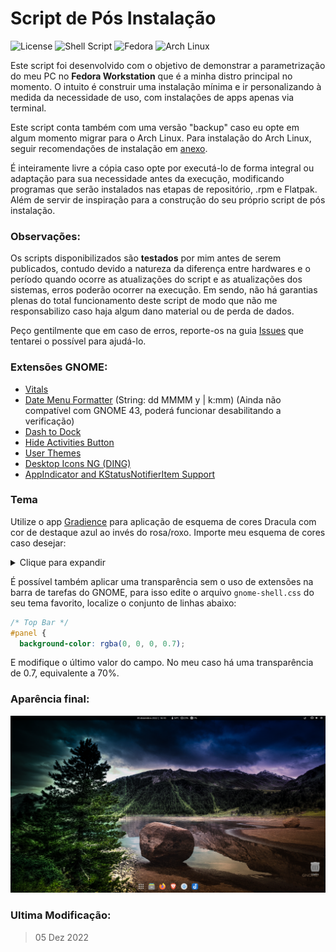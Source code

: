 # Script de Pós Instalação

![License](https://img.shields.io/badge/License-GPLv3-blue.svg?style=for-the-badge)
![Shell Script](https://img.shields.io/badge/Shell_Script-121011?style=for-the-badge&logo=gnu-bash&logoColor=white)
![Fedora](https://img.shields.io/badge/Fedora-294172?style=for-the-badge&logo=fedora&logoColor=white)
![Arch Linux](https://img.shields.io/badge/Arch_Linux-1793D1?style=for-the-badge&logo=arch-linux&logoColor=white)

Este script foi desenvolvido com o objetivo de demonstrar a parametrização do meu PC no **Fedora Workstation** que é a minha distro principal no momento. O intuito é construir uma instalação mínima e ir personalizando à medida da necessidade de uso, com instalações de apps apenas via terminal.

Este script conta também com uma versão "backup" caso eu opte em algum momento migrar para o Arch Linux. Para instalação do Arch Linux, seguir recomendações de instalação em [anexo](/arch/Arch-Install.md).

É inteiramente livre a cópia caso opte por executá-lo de forma integral ou adaptação para sua necessidade antes da execução, modificando programas que serão instalados nas etapas de repositório, .rpm e Flatpak. Além de servir de inspiração para a construção do seu próprio script de pós instalação.

### Observações:

Os scripts disponibilizados são **testados** por mim antes de serem publicados, contudo devido a natureza da diferença entre hardwares e o período quando ocorre as atualizações do script e as atualizações dos sistemas, erros poderão ocorrer na execução. Em sendo, não há garantias plenas do total funcionamento deste script de modo que não me responsabilizo caso haja algum dano material ou de perda de dados.

Peço gentilmente que em caso de erros, reporte-os na guia [Issues](https://github.com/ciro-mota/Meu-Pos-Instalacao/issues) que tentarei o possível para ajudá-lo.

### Extensões GNOME:

- [Vitals](https://extensions.gnome.org/extension/1460/vitals/)
- [Date Menu Formatter](https://extensions.gnome.org/extension/4655/date-menu-formatter/) (String: dd MMMM y | k:mm) (Ainda não compatível com GNOME 43, poderá funcionar desabilitando a verificação)
- [Dash to Dock](https://extensions.gnome.org/extension/307/dash-to-dock/)
- [Hide Activities Button](https://extensions.gnome.org/extension/744/hide-activities-button/)
- [User Themes](https://extensions.gnome.org/extension/19/user-themes/)
- [Desktop Icons NG (DING)](https://extensions.gnome.org/extension/2087/desktop-icons-ng-ding/)
- [AppIndicator and KStatusNotifierItem Support](https://extensions.gnome.org/extension/615/appindicator-support/)

### Tema

Utilize o app [Gradience](https://flathub.org/apps/details/com.github.GradienceTeam.Gradience) para aplicação de esquema de cores Dracula com cor de destaque azul ao invés do rosa/roxo. Importe meu esquema de cores caso desejar:

<details>
  <summary>Clique para expandir</summary>
    
```json
{
    "name": "local-theme",
    "variables": {
        "accent_color": "rgb(28, 113, 216)",
        "accent_bg_color": "rgb(26, 95, 180)",
        "accent_fg_color": "#f8f8f2",
        "destructive_color": "#f55",
        "destructive_bg_color": "#f55",
        "destructive_fg_color": "#f8f8f2",
        "success_color": "#50fa7b",
        "success_bg_color": "#50fa7b",
        "success_fg_color": "#f8f8f2",
        "warning_color": "#f1fa8c",
        "warning_bg_color": "#f1fa8c",
        "warning_fg_color": "rgba(0, 0, 0, 0.8)",
        "error_color": "#f55",
        "error_bg_color": "#f55",
        "error_fg_color": "#f8f8f2",
        "window_bg_color": "rgb(35, 37, 46)",
        "window_fg_color": "#f8f8f2",
        "view_bg_color": "rgb(35, 37, 46)",
        "view_fg_color": "#f8f8f2",
        "headerbar_bg_color": "rgb(35, 37, 46)",
        "headerbar_fg_color": "#f8f8f2",
        "headerbar_border_color": "#fff",
        "headerbar_shade_color": "rgba(0, 0, 0, 0.36)",
        "card_bg_color": "rgba(255, 255, 255, 0.08)",
        "card_fg_color": "#f8f8f2",
        "card_shade_color": "rgba(0, 0, 0, 0.36)",
        "dialog_bg_color": "rgb(35, 37, 46)",
        "dialog_fg_color": "#f8f8f2",
        "popover_bg_color": "rgb(35, 37, 46)",
        "popover_fg_color": "#f8f8f2",
        "shade_color": "#383838",
        "scrollbar_outline_color": "rgba(0, 0, 0, 0.5)"
    },
    "palette": {
        "blue_": {
            "1": "#99c1f1",
            "2": "#62a0ea",
            "3": "#3584e4",
            "4": "#1c71d8",
            "5": "#1a5fb4"
        },
        "green_": {
            "1": "#8ff0a4",
            "2": "#57e389",
            "3": "#33d17a",
            "4": "#2ec27e",
            "5": "#26a269"
        },
        "yellow_": {
            "1": "#f9f06b",
            "2": "#f8e45c",
            "3": "#f6d32d",
            "4": "#f5c211",
            "5": "#e5a50a"
        },
        "orange_": {
            "1": "#ffbe6f",
            "2": "#ffa348",
            "3": "#ff7800",
            "4": "#e66100",
            "5": "#c64600"
        },
        "red_": {
            "1": "#f66151",
            "2": "#ed333b",
            "3": "#e01b24",
            "4": "#c01c28",
            "5": "#a51d2d"
        },
        "purple_": {
            "1": "#dc8add",
            "2": "#c061cb",
            "3": "#9141ac",
            "4": "#813d9c",
            "5": "#613583"
        },
        "brown_": {
            "1": "#cdab8f",
            "2": "#b5835a",
            "3": "#986a44",
            "4": "#865e3c",
            "5": "#63452c"
        },
        "light_": {
            "1": "#fff",
            "2": "#f6f5f4",
            "3": "#deddda",
            "4": "#c0bfbc",
            "5": "#9a9996"
        },
        "dark_": {
            "1": "#77767b",
            "2": "#5e5c64",
            "3": "#3d3846",
            "4": "#241f31",
            "5": "#000"
        }
    },
    "custom_css": {
        "gtk4": ""
    },
    "plugins": {}
}
```
</details>

É possível também aplicar uma transparência sem o uso de extensões na barra de tarefas do GNOME, para isso edite o arquivo `gnome-shell.css` do seu tema favorito, localize o conjunto de linhas abaixo:

```css
/* Top Bar */
#panel {
  background-color: rgba(0, 0, 0, 0.7);
```

E modifique o último valor do campo. No meu caso há uma transparência de 0.7, equivalente a 70%.

### Aparência final:

![](imgs/screenshot.png)

### Ultima Modificação:

> 05 Dez 2022
